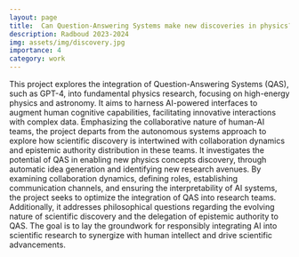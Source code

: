 ```yaml
---
layout: page
title:  Can Question-Answering Systems make new discoveries in physics? An investigation into collaboration dynamics and epistemic authority
description: Radboud 2023-2024
img: assets/img/discovery.jpg
importance: 4
category: work
---
```

This project explores the integration of Question-Answering Systems (QAS), such as GPT-4, into fundamental physics research, focusing on high-energy physics and astronomy. It aims to harness AI-powered interfaces to augment human cognitive capabilities, facilitating innovative interactions with complex data. Emphasizing the collaborative nature of human-AI teams, the project departs from the autonomous systems approach to explore how scientific discovery is intertwined with collaboration dynamics and epistemic authority distribution in these teams. It investigates the potential of QAS in enabling new physics concepts discovery, through automatic idea generation and identifying new research avenues. By examining collaboration dynamics, defining roles, establishing communication channels, and ensuring the interpretability of AI systems, the project seeks to optimize the integration of QAS into research teams. Additionally, it addresses philosophical questions regarding the evolving nature of scientific discovery and the delegation of epistemic authority to QAS. The goal is to lay the groundwork for responsibly integrating AI into scientific research to synergize with human intellect and drive scientific advancements.